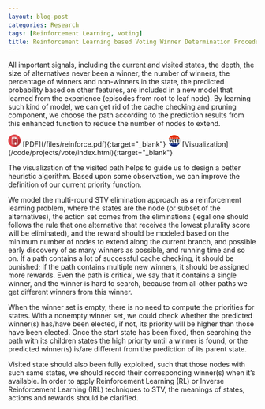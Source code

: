 ```yaml
---
layout: blog-post
categories: Research
tags: [Reinforcement Learning, voting]
title: Reinforcement Learning based Voting Winner Determination Procedure
---
```


All important signals, including the current and visited states, the depth, the size of alternatives never been a winner, the number of winners, the percentage of winners and non-winners in the state, the predicted probability based on other features, are included in a new model that learned from the experience (episodes from root to leaf node). By learning such kind of model, we can get rid of the cache checking and pruning component, we choose the path according to the prediction results from this enhanced function to reduce the number of nodes to extend.

<img src="/assets/images/pdf.png" style="width: 25px;"/>
[PDF](/files/reinforce.pdf){:target="_blank"}
<img src="/assets/images/vote.png" style="width: 25px;"/>
[Visualization](/code/projects/vote/index.html){:target="_blank"}

The visualization of the visited path helps to guide us to design a better heuristic algorithm. Based upon some observation, we can improve the definition of our current priority function.

We model the multi-round STV elimination approach as a reinforcement learning problem, where the states are the node (or subset of the alternatives), the action set comes from the eliminations (legal one should follows the rule that one alternative that receives the lowest plurality score will be eliminated), and the reward should be modeled based on the minimum number of nodes to extend along the current branch, and possible early discovery of as many winners as possible, and running time and so on. If a path contains a lot of successful cache checking, it should be punished; if the path contains multiple new winners, it should be assigned more rewards. Even the path is critical, we say that it contains a single winner, and the winner is hard to search, because from all other paths we get different winners from this winner.

When the winner set is empty, there is no need to compute the priorities for states. With a nonempty winner set, we could check whether the predicted winner(s) has/have been elected, if not, its priority will be higher than those have been elected. Once the start state has been fixed, then searching the path with its children states the high priority until a winner is found, or the predicted winner(s) is/are different from the prediction of its parent state.

Visited state should also been fully exploited, such that those nodes with such same states, we should record their corresponding winner(s) when it’s available.
In order to apply Reinforcement Learning (RL) or Inverse Reinforcement Learning (IRL) techniques to STV, the meanings of states, actions and rewards should be clarified.


